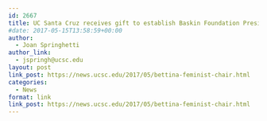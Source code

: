 ```yaml
---
id: 2667
title: UC Santa Cruz receives gift to establish Baskin Foundation Presidential Chair for Feminist Studies
#date: 2017-05-15T13:58:59+00:00
author:
  - Joan Springhetti
author_link:
  - jspringh@ucsc.edu
layout: post
link_post: https://news.ucsc.edu/2017/05/bettina-feminist-chair.html
categories:
  - News
format: link
link_post: https://news.ucsc.edu/2017/05/bettina-feminist-chair.html
---
```

